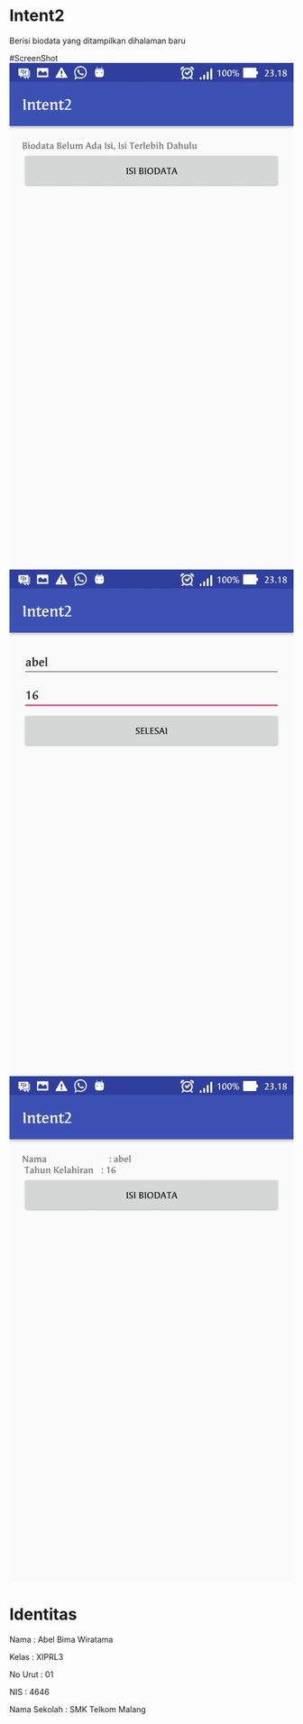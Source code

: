 # Intent2
Berisi biodata yang ditampilkan dihalaman baru

#ScreenShot
![Image SS1](https://github.com/Abelbimaw/Intent2/blob/master/2.jpg)
![Image SS2](https://github.com/Abelbimaw/Intent2/blob/master/2a.jpg)
![Image SS3](https://github.com/Abelbimaw/Intent2/blob/master/2c.jpg)

# Identitas
Nama          : Abel Bima Wiratama

Kelas         : XIPRL3

No Urut       : 01

NIS           : 4646

Nama Sekolah  : SMK Telkom Malang
